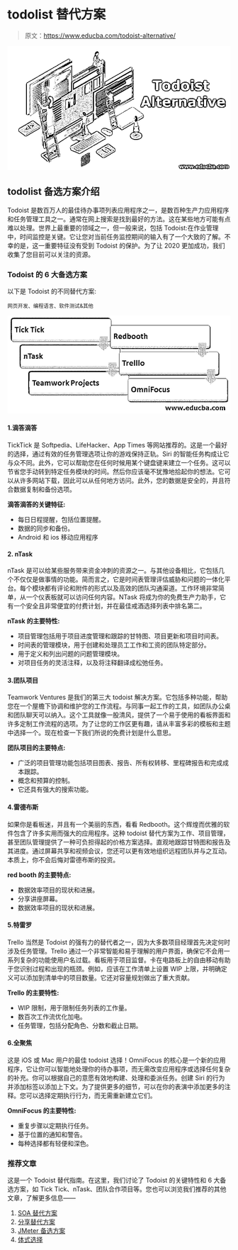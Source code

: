 # todolist 替代方案

> 原文：<https://www.educba.com/todoist-alternative/>

![Todoist Alternative](img/74977c21c44710d06191d85b18478469.png)



## todolist 备选方案介绍

Todoist 是数百万人的最佳待办事项列表应用程序之一，是数百种生产力应用程序和任务管理工具之一。通常在网上搜索是找到最好的方法。这在某些地方可能有点难以处理。世界上最重要的领域之一，但一般来说，包括 Todoist:在作业管理中，时间监控是关键。它让您对当前任务监控期间的输入有了一个大致的了解。不幸的是，这一重要特征没有受到 Todoist 的保护。为了让 2020 更加成功，我们收集了您目前可以关注的资源。

### Todoist 的 6 大备选方案

以下是 Todoist 的不同替代方案:

<small>网页开发、编程语言、软件测试&其他</small>

![Top 6 Alternatives of Todoist](img/114401448fe0040d12725294a8b719c0.png)



#### 1.滴答滴答

TickTick 是 Softpedia、LifeHacker、App Times 等网站推荐的。这是一个最好的选择，通过有效的任务管理选项让你的游戏保持正轨。Siri 的智能任务构成让它与众不同。此外，它可以帮助您在任何时候用某个键盘键来建立一个任务。这可以节省您手动转到特定任务模块的时间。然后你应该毫不犹豫地拾起你的想法。它可以从许多网站下载，因此可以从任何地方访问。此外，您的数据是安全的，并且符合数据复制和备份选项。

**滴答滴答的关键特征:**

*   每日日程提醒，包括位置提醒。
*   数据的同步和备份。
*   Android 和 ios 移动应用程序

#### 2\. nTask

nTask 是可以给某些服务带来资金冲刺的资源之一。与其他设备相比，它包括几个不仅仅是做事情的功能。简而言之，它是时间表管理评估威胁和问题的一体化平台。每个模块都有评论和附件的形式以及高效的团队沟通渠道。工作环境非常简单，从一个仪表板就可以访问任何内容。NTask 将成为你的免费生产力助手，它有一个安全且非常便宜的付费计划，并在最佳戒酒选择列表中排名第二。

**nTask 的主要特性:**

*   项目管理包括用于项目进度管理和跟踪的甘特图、项目更新和项目时间表。
*   时间表的管理模块，用于创建和处理员工工作和工资的团队特定部分。
*   用于定义和列出问题的问题管理模块。
*   对项目任务的灵活注释，以及将注释翻译成松弛任务。

#### 3.团队项目

Teamwork Ventures 是我们的第三大 todoist 解决方案。它包括多种功能，帮助您在一个屋檐下协调和维护您的工作流程。与同事一起工作的工具，如团队办公桌和团队聊天可以纳入。这个工具就像一股清风，提供了一个易于使用的看板界面和许多定制工作流程的选项。为了让您的工作区更有趣，请从丰富多彩的模板和主题中选择一个。现在检查一下我们所说的免费计划是什么意思。

**团队项目的主要特点:**

*   广泛的项目管理功能包括项目图表、报告、所有权转移、里程碑报告和完成成本跟踪。
*   概念和预算的控制。
*   它还具有强大的搜索功能。

#### 4.雷德布斯

如果你是看板迷，并且有一个美丽的东西，看看 Redbooth。这个辉煌而优雅的软件包含了许多实用而强大的应用程序。这种 todoist 替代方案为工作、项目管理，甚至团队管理提供了一种可负担得起的价格方案选择。直观地跟踪甘特图和报告及其进度。通过屏幕共享和视频会议，您还可以更有效地组织远程团队并与之互动。本质上，你不会后悔对雷德布斯的投资。

**red booth 的主要特点:**

*   数据效率项目的现状和进展。
*   分享讲座屏幕。
*   数据效率项目的现状和进展。

#### 5.特雷罗

Trello 当然是 Todoist 的强有力的替代者之一，因为大多数项目经理首先决定何时涉及任务管理。Trello 通过一个非常智能和易于理解的用户界面，确保它不会用一系列复杂的功能使用户名过载。看板用于项目监督。卡在电路板上的自由移动有助于您识别过程和出现的瓶颈。例如，应该在工作清单上设置 WIP 上限，并明确定义可以添加到清单中的项目数量。它还对容量规划做出了重大贡献。

**Trello 的主要特性:**

*   WIP 限制，用于限制任务列表的工作量。
*   数百次工作流优化加电。
*   任务管理，包括分配角色、分数和截止日期。

#### 6.全聚焦

这是 iOS 或 Mac 用户的最佳 todoist 选择！OmniFocus 的核心是一个新的应用程序，它让你可以智能地处理你的待办事项，而无需改变应用程序或选择任何复杂的补充。你可以根据自己的意愿有效地构建、处理和委派任务。创建 Siri 的行为并添加标签以添加上下文。为了提供更多的细节，可以在你的表演中添加更多的注释。您可以选择定期执行行为，而无需重新建立它们。

**OmniFocus 的主要特性:**

*   重复步骤以定期执行任务。
*   基于位置的通知和警告。
*   每种选择都有轻便和深色。

### 推荐文章

这是一个 Todoist 替代指南。在这里，我们讨论了 Todoist 的关键特性和 6 大备选方案，如 Tick Tick、nTask、团队合作项目等。您也可以浏览我们推荐的其他文章，了解更多信息——

1.  [SOA 替代方案](https://www.educba.com/soa-alternatives/)
2.  [分享替代方案](https://www.educba.com/shareit-alternatives/)
3.  [JMeter 备选方案](https://www.educba.com/jmeter-alternatives/)
4.  [体式选择](https://www.educba.com/asana-alternatives/)





